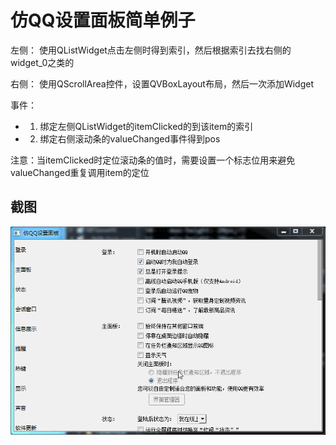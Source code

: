 # 仿QQ设置面板简单例子

左侧：
使用QListWidget点击左侧时得到索引，然后根据索引去找右侧的widget_0之类的

右侧：
使用QScrollArea控件，设置QVBoxLayout布局，然后一次添加Widget

事件：
 - 1. 绑定左侧QListWidget的itemClicked的到该item的索引
 - 2. 绑定右侧滚动条的valueChanged事件得到pos

注意：当itemClicked时定位滚动条的值时，需要设置一个标志位用来避免valueChanged重复调用item的定位

## 截图
![截图](ScreenShot/1.gif)